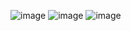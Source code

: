 ![image](https://github.com/user-attachments/assets/e9e4c793-5524-4ff4-9e0d-5f41f74c6595)
![image](https://github.com/user-attachments/assets/82ff2dec-b571-401f-963b-0c1dc44aab83)
![image](https://github.com/user-attachments/assets/855a59eb-3358-4203-b43b-a68d4a44908e)
